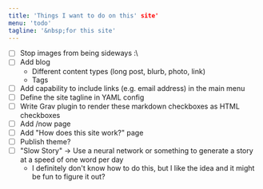 ```yaml
---
title: 'Things I want to do on this' site'
menu: 'todo'
tagline: '&nbsp;for this site'
---
```


- [ ] Stop images from being sideways :\
- [ ] Add blog
    - Different content types (long post, blurb, photo, link)
    - Tags
- [ ] Add capability to include links (e.g. email address) in the main menu
- [ ] Define the site tagline in YAML config
- [ ] Write Grav plugin to render these markdown checkboxes as HTML checkboxes
- [ ] Add /now page
- [ ] Add "How does this site work?" page
- [ ] Publish theme?
- [ ] "Slow Story" -> Use a neural network or something to generate a story at a speed of one word per day
    - I definitely don't know how to do this, but I like the idea and it might be fun to figure it out?
